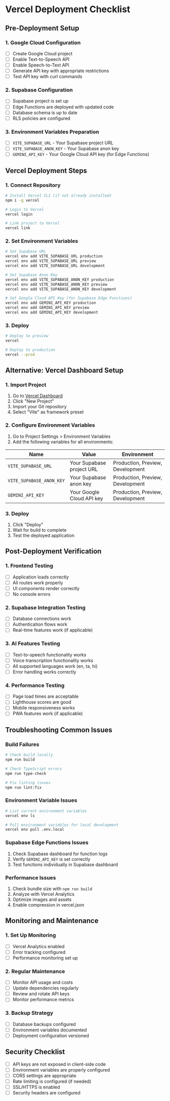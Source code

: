 # Vercel Deployment Checklist

## Pre-Deployment Setup

### 1. Google Cloud Configuration
- [ ] Create Google Cloud project
- [ ] Enable Text-to-Speech API
- [ ] Enable Speech-to-Text API  
- [ ] Generate API key with appropriate restrictions
- [ ] Test API key with curl commands

### 2. Supabase Configuration
- [ ] Supabase project is set up
- [ ] Edge Functions are deployed with updated code
- [ ] Database schema is up to date
- [ ] RLS policies are configured

### 3. Environment Variables Preparation
- [ ] `VITE_SUPABASE_URL` - Your Supabase project URL
- [ ] `VITE_SUPABASE_ANON_KEY` - Your Supabase anon key
- [ ] `GEMINI_API_KEY` - Your Google Cloud API key (for Edge Functions)

## Vercel Deployment Steps

### 1. Connect Repository
```bash
# Install Vercel CLI (if not already installed)
npm i -g vercel

# Login to Vercel
vercel login

# Link project to Vercel
vercel link
```

### 2. Set Environment Variables
```bash
# Set Supabase URL
vercel env add VITE_SUPABASE_URL production
vercel env add VITE_SUPABASE_URL preview  
vercel env add VITE_SUPABASE_URL development

# Set Supabase Anon Key
vercel env add VITE_SUPABASE_ANON_KEY production
vercel env add VITE_SUPABASE_ANON_KEY preview
vercel env add VITE_SUPABASE_ANON_KEY development

# Set Google Cloud API Key (for Supabase Edge Functions)
vercel env add GEMINI_API_KEY production
vercel env add GEMINI_API_KEY preview
vercel env add GEMINI_API_KEY development
```

### 3. Deploy
```bash
# Deploy to preview
vercel

# Deploy to production
vercel --prod
```

## Alternative: Vercel Dashboard Setup

### 1. Import Project
1. Go to [Vercel Dashboard](https://vercel.com/dashboard)
2. Click "New Project"
3. Import your Git repository
4. Select "Vite" as framework preset

### 2. Configure Environment Variables
1. Go to Project Settings > Environment Variables
2. Add the following variables for all environments:

| Name | Value | Environment |
|------|-------|-------------|
| `VITE_SUPABASE_URL` | Your Supabase project URL | Production, Preview, Development |
| `VITE_SUPABASE_ANON_KEY` | Your Supabase anon key | Production, Preview, Development |
| `GEMINI_API_KEY` | Your Google Cloud API key | Production, Preview, Development |

### 3. Deploy
1. Click "Deploy" 
2. Wait for build to complete
3. Test the deployed application

## Post-Deployment Verification

### 1. Frontend Testing
- [ ] Application loads correctly
- [ ] All routes work properly
- [ ] UI components render correctly
- [ ] No console errors

### 2. Supabase Integration Testing
- [ ] Database connections work
- [ ] Authentication flows work
- [ ] Real-time features work (if applicable)

### 3. AI Features Testing
- [ ] Text-to-speech functionality works
- [ ] Voice transcription functionality works
- [ ] All supported languages work (en, ta, hi)
- [ ] Error handling works correctly

### 4. Performance Testing
- [ ] Page load times are acceptable
- [ ] Lighthouse scores are good
- [ ] Mobile responsiveness works
- [ ] PWA features work (if applicable)

## Troubleshooting Common Issues

### Build Failures
```bash
# Check build locally
npm run build

# Check TypeScript errors
npm run type-check

# Fix linting issues
npm run lint:fix
```

### Environment Variable Issues
```bash
# List current environment variables
vercel env ls

# Pull environment variables for local development
vercel env pull .env.local
```

### Supabase Edge Functions Issues
1. Check Supabase dashboard for function logs
2. Verify `GEMINI_API_KEY` is set correctly
3. Test functions individually in Supabase dashboard

### Performance Issues
1. Check bundle size with `npm run build`
2. Analyze with Vercel Analytics
3. Optimize images and assets
4. Enable compression in vercel.json

## Monitoring and Maintenance

### 1. Set Up Monitoring
- [ ] Vercel Analytics enabled
- [ ] Error tracking configured
- [ ] Performance monitoring set up

### 2. Regular Maintenance
- [ ] Monitor API usage and costs
- [ ] Update dependencies regularly
- [ ] Review and rotate API keys
- [ ] Monitor performance metrics

### 3. Backup Strategy
- [ ] Database backups configured
- [ ] Environment variables documented
- [ ] Deployment configuration versioned

## Security Checklist

- [ ] API keys are not exposed in client-side code
- [ ] Environment variables are properly configured
- [ ] CORS settings are appropriate
- [ ] Rate limiting is configured (if needed)
- [ ] SSL/HTTPS is enabled
- [ ] Security headers are configured